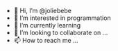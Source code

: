 - 👋 Hi, I’m @joliebebe
- 👀 I’m interested in programmation
- 🌱 I’m currently learning 
- 💞️ I’m looking to collaborate on ...
- 📫 How to reach me ...

<!---
joliebebe/joliebebe is a ✨ special ✨ repository because its `README.md` (this file) appears on your GitHub profile.
You can click the Preview link to take a look at your changes.
--->
